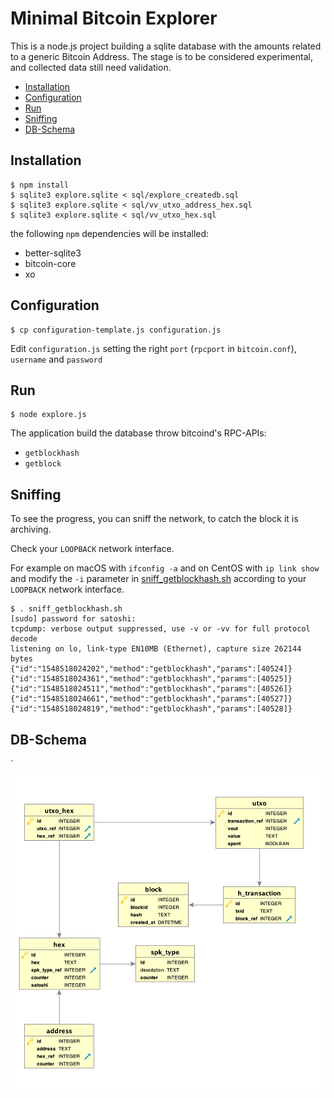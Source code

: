 # Minimal Bitcoin Explorer

This is a node.js project building a sqlite database with the amounts related to a generic Bitcoin Address.
The stage is to be considered experimental, and collected data still need validation.

* [Installation](#installation)
* [Configuration](#configuration)
* [Run](#run)
* [Sniffing](#sniffing)
* [DB-Schema](#db-schema)

## Installation
```
$ npm install
$ sqlite3 explore.sqlite < sql/explore_createdb.sql
$ sqlite3 explore.sqlite < sql/vv_utxo_address_hex.sql
$ sqlite3 explore.sqlite < sql/vv_utxo_hex.sql
```
the following `npm` dependencies will be installed:
* better-sqlite3
* bitcoin-core
* xo

## Configuration
```
$ cp configuration-template.js configuration.js
```

Edit `configuration.js` setting the right `port` (`rpcport` in `bitcoin.conf`), `username` and `password`

## Run
```
$ node explore.js
```
The application build the database throw bitcoind's RPC-APIs:
* `getblockhash`
* `getblock`

## Sniffing

To see the progress, you can sniff the network, to catch the block it is archiving.

Check your `LOOPBACK` network interface.

For example on macOS with `ifconfig -a` and on CentOS with `ip link show` and modify the `-i` parameter in [sniff_getblockhash.sh](sniff_getblockhash.sh) according to your `LOOPBACK` network interface.

```
$ . sniff_getblockhash.sh
[sudo] password for satoshi:
tcpdump: verbose output suppressed, use -v or -vv for full protocol decode
listening on lo, link-type EN10MB (Ethernet), capture size 262144 bytes
{"id":"1548518024202","method":"getblockhash","params":[40524]}
{"id":"1548518024361","method":"getblockhash","params":[40525]}
{"id":"1548518024511","method":"getblockhash","params":[40526]}
{"id":"1548518024661","method":"getblockhash","params":[40527]}
{"id":"1548518024819","method":"getblockhash","params":[40528]}
```

## DB-Schema
`
![db-schema](images/db-schema.png "db-schema")
